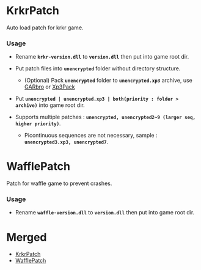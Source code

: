 # KrkrPatch

Auto load patch for krkr game.

### Usage
- Rename **`krkr-version.dll`** to **`version.dll`** then put into game root dir.

- Put patch files into **`unencrypted`** folder without directory structure.

    - (Optional) Pack **`unencrypted`** folder to **`unencrypted.xp3`** archive, use [GARbro](https://github.com/morkt/GARbro) or [Xp3Pack](https://github.com/arcusmaximus/KirikiriTools)

- Put **`unencrypted | unencrypted.xp3 | both(priority : folder > archive)`** into game root dir.

- Supports multiple patches : **`unencrypted, unencrypted2~9 (larger seq, higher priority)`**.

    - Picontinuous sequences are not necessary, sample : **`unencrypted3.xp3, unencrypted7`**.

# WafflePatch

Patch for waffle game to prevent crashes.

### Usage

- Rename **`waffle-version.dll`** to **`version.dll`** then put into game root dir.

# Merged
- [KrkrPatch](https://github.com/bynejake/KrkrPatch)
- [WafflePatch](https://github.com/bynejake/WafflePatch)

